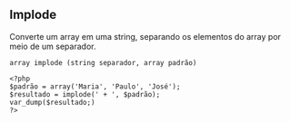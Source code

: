 ## Implode

Converte um array em uma string, separando os elementos do array por meio de um separador.
```
array implode (string separador, array padrão)

<?php
$padrão = array('Maria', 'Paulo', 'José');
$resultado = implode(' + ', $padrão);
var_dump($resultado;)
?>
```
